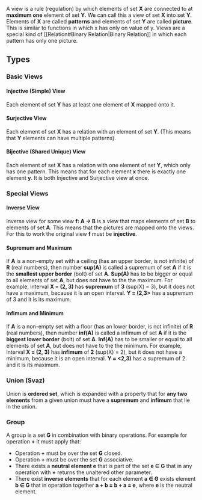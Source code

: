 A view is a rule (regulation) by which elements of set **X** are connected to at **maximum one** element of set **Y**. We can call this a view of set **X** into set **Y**. Elements of **X** are called **patterns** and elements of set **Y** are called **picture**. This is similar to functions in which x has only on value of y. Views are a special kind of [[Relation#Binary Relation|Binary Relation]] in which each pattern has only one picture.
## Types
### Basic Views
#### Injective (Simple) View
Each element of set **Y** has at least one element of **X** mapped onto it.
#### Surjective View
Each element of set **X** has a relation with an element of set **Y**. (This means that **Y** elements can have multiple patterns).
#### Bijective (Shared Unique) View
Each element of set **X** has a relation with one element of set **Y**, which only has one pattern. This means that for each element **x** there is exactly one element **y**. It is both Injective and Surjective view at once.
### Special Views
#### Inverse View
Inverse view for some view **f: A -> B** is a view that maps elements of set **B** to elements of set **A**. This means that the pictures are mapped onto the views. For this to work the original view **f** must be **injective**.
#### Supremum and Maximum
If **A** is a non-empty set with a ceiling (has an upper border, is not infinite) of **R** (real numbers), then number **sup(A)** is called a supremum of set **A** if it is the **smallest upper border** (bolt) of set **A**. **Sup(A)** has to be bigger or equal to all elements of set **A**, but does not have to the the maximum. For example, interval **X = (2, 3)** has **supremum** of **3** (sup(X) = 3), but it does not have a maximum, because it is an open interval. **Y = (2,3>** has a supremum of 3 and it is its maximum.
#### Infimum and Minimum
If **A** is a non-empty set with a floor (has an lower border, is not infinite) of **R** (real numbers), then number **inf(A)** is called a infimum of set **A** if it is the **biggest lower border** (bolt) of set **A**. **Inf(A)** has to be smaller or equal to all elements of set **A**, but does not have to the the minimum. For example, interval **X = (2, 3)** has **infimum** of **2** (sup(X) = 2), but it does not have a minimum, because it is an open interval. **Y = <2,3)** has a supremum of 2 and it is its maximum.
### Union (Svaz)
Union is **ordered set**, which is expanded with a property that for **any two elements** from a given union must have a **supremum** and **infimum** that lie in the union.
### Group
A group is a set **G** in combination with binary operations. For example for operation **+** it must apply that:
- Operation **+** must be over the set **G** closed.
- Operation **+** must be over the set **G** associative.
- There exists a **neutral element e** that is part of the set **e ∈ G** that in any operation with **+** returns the unaltered other parameter.
- There exist **inverse elements** that for each element **a ∈ G** exists element **b ∈ G** that in operation together **a + b = b + a = e**, where **e** is the neutral element.
